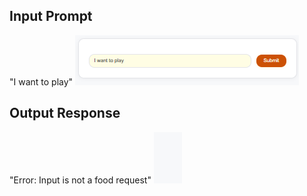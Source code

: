 
## Input Prompt
"I want to play"
![prompt1](media/prompt1.png) 
## Output Response
"Error: Input is not a food request"
![output1](media/output1.png)
